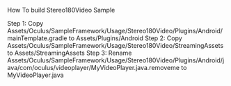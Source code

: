 How To build Stereo180Video Sample

Step 1: Copy Assets/Oculus/SampleFramework/Usage/Stereo180Video/Plugins/Android/mainTemplate.gradle to Assets/Plugins/Android
Step 2: Copy Assets/Oculus/SampleFramework/Usage/Stereo180Video/StreamingAssets to Assets/StreamingAssets
Step 3: Rename Assets/Oculus/SampleFramework/Usage/Stereo180Video/Plugins/Android/java/com/oculus/videoplayer/MyVideoPlayer.java.removeme to MyVideoPlayer.java